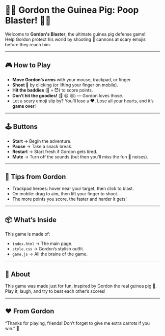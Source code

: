 # 🐹💩 Gordon the Guinea Pig: Poop Blaster! 💩🐹

Welcome to **Gordon's Blaster**, the ultimate guinea pig defense game!  
Help Gordon protect his world by shooting 💩 cannons at scary emojis before they reach him.  

---

## 🎮 How to Play
- **Move Gordon’s arms** with your mouse, trackpad, or finger.  
- **Shoot 💩** by clicking (or lifting your finger on mobile).  
- **Hit the baddies** (👹 💀 😈) to score points.  
- **Don’t hit the goodies!** (🍎 😃 😍) — Gordon loves those.  
- Let a scary emoji slip by? You’ll lose a ❤️. Lose all your hearts, and it’s **game over**!  

---

## 🕹️ Buttons
- **Start** → Begin the adventure.  
- **Pause** → Take a snack break.  
- **Restart** → Start fresh if Gordon gets tired.  
- **Mute** → Turn off the sounds (but then you’ll miss the fun 💩 noises).  

---

## 🌟 Tips from Gordon
- Trackpad heroes: hover near your target, then click to blast.  
- On mobile: drag to aim, then lift your finger to shoot.  
- The more points you score, the faster and harder it gets!  

---

## 📦 What’s Inside
This game is made of:
- `index.html` → The main page.  
- `style.css` → Gordon’s stylish outfit.  
- `game.js` → All the brains of the game.  

---

## 🎉 About
This game was made just for fun, inspired by Gordon the real guinea pig 🐹.  
Play it, laugh, and try to beat each other’s scores!  

---

## ❤️ From Gordon
“Thanks for playing, friends! Don’t forget to give me extra carrots if you win.” 🥕
